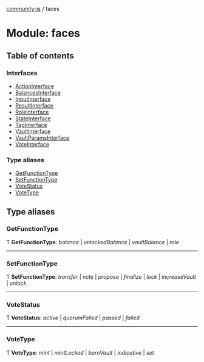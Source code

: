 [community-js](../README.md) / faces

# Module: faces

## Table of contents

### Interfaces

- [ActionInterface](../interfaces/faces.actioninterface.md)
- [BalancesInterface](../interfaces/faces.balancesinterface.md)
- [InputInterface](../interfaces/faces.inputinterface.md)
- [ResultInterface](../interfaces/faces.resultinterface.md)
- [RoleInterface](../interfaces/faces.roleinterface.md)
- [StateInterface](../interfaces/faces.stateinterface.md)
- [TagInterface](../interfaces/faces.taginterface.md)
- [VaultInterface](../interfaces/faces.vaultinterface.md)
- [VaultParamsInterface](../interfaces/faces.vaultparamsinterface.md)
- [VoteInterface](../interfaces/faces.voteinterface.md)

### Type aliases

- [GetFunctionType](faces.md#getfunctiontype)
- [SetFunctionType](faces.md#setfunctiontype)
- [VoteStatus](faces.md#votestatus)
- [VoteType](faces.md#votetype)

## Type aliases

### GetFunctionType

Ƭ **GetFunctionType**: *balance* \| *unlockedBalance* \| *vaultBalance* \| *role*

___

### SetFunctionType

Ƭ **SetFunctionType**: *transfer* \| *vote* \| *propose* \| *finalize* \| *lock* \| *increaseVault* \| *unlock*

___

### VoteStatus

Ƭ **VoteStatus**: *active* \| *quorumFailed* \| *passed* \| *failed*

___

### VoteType

Ƭ **VoteType**: *mint* \| *mintLocked* \| *burnVault* \| *indicative* \| *set*
